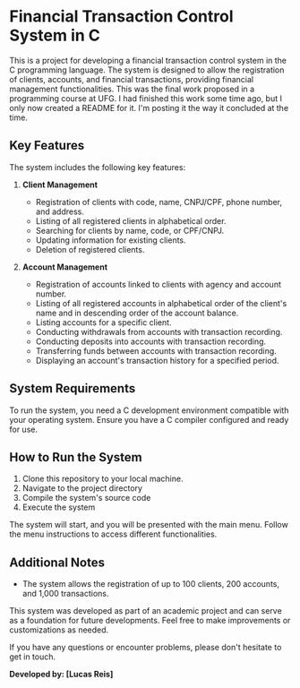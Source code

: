 # Financial Transaction Control System in C

This is a project for developing a financial transaction control system in the C programming language. The system is designed to allow the registration of clients, accounts, and financial transactions, providing financial management functionalities. This was the final work proposed in a programming course at UFG. I had finished this work some time ago, but I only now created a README for it. I'm posting it the way it concluded at the time.

## Key Features

The system includes the following key features:

1. **Client Management**
   - Registration of clients with code, name, CNPJ/CPF, phone number, and address.
   - Listing of all registered clients in alphabetical order.
   - Searching for clients by name, code, or CPF/CNPJ.
   - Updating information for existing clients.
   - Deletion of registered clients.

2. **Account Management**
   - Registration of accounts linked to clients with agency and account number.
   - Listing of all registered accounts in alphabetical order of the client's name and in descending order of the account balance.
   - Listing accounts for a specific client.
   - Conducting withdrawals from accounts with transaction recording.
   - Conducting deposits into accounts with transaction recording.
   - Transferring funds between accounts with transaction recording.
   - Displaying an account's transaction history for a specified period.

## System Requirements

To run the system, you need a C development environment compatible with your operating system. Ensure you have a C compiler configured and ready for use.

## How to Run the System

1. Clone this repository to your local machine.
2. Navigate to the project directory
3. Compile the system's source code
4. Execute the system

The system will start, and you will be presented with the main menu. Follow the menu instructions to access different functionalities.

## Additional Notes

- The system allows the registration of up to 100 clients, 200 accounts, and 1,000 transactions.

This system was developed as part of an academic project and can serve as a foundation for future developments. Feel free to make improvements or customizations as needed.

If you have any questions or encounter problems, please don't hesitate to get in touch.

**Developed by: [Lucas Reis]**
